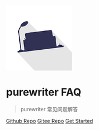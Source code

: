 <!-- markdownlint-disable -->
![logo](_media/icon.webp)

# purewriter FAQ

> purewriter 常见问题解答

[Github Repo](https://github.com/yi-Xu-0100/purewriter-FAQ)
[Gitee Repo](https://gitee.com/yiXu0100/purewriter-FAQ)
[Get Started](#purewriter-常见问题解答)
